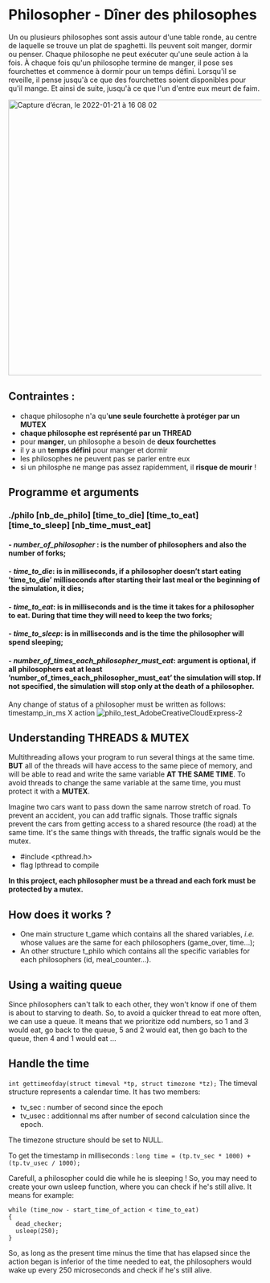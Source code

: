 # Philosopher - Dîner des philosophes

Un ou plusieurs philosophes sont assis autour d'une table ronde, au centre de laquelle se trouve un plat de spaghetti. Ils peuvent soit manger, dormir ou penser. Chaque philosophe ne peut exécuter qu'une seule action à la fois. À chaque fois qu'un philosophe termine de manger, il pose ses fourchettes et commence à dormir pour un temps défini. Lorsqu'il se reveille, il pense jusqu'à ce que des fourchettes soient disponibles pour qu'il mange. Et ainsi de suite, jusqu'à ce que l'un d'entre eux meurt de faim.

<img width="549" alt="Capture d’écran, le 2022-01-21 à 16 08 02" src="https://user-images.githubusercontent.com/79991066/150600352-ddb5e6a4-08aa-44d0-934a-dc96812e5104.png">


## Contraintes : 
  - chaque philosophe n'a qu'**une seule fourchette à protéger par un MUTEX**
  - **chaque philosophe est représenté par un THREAD**
  - pour **manger**, un philosophe a besoin de **deux fourchettes**
  - il y a un **temps défini** pour manger et dormir
  - les philosophes ne peuvent pas se parler entre eux
  - si un philosphe ne mange pas assez rapidemment, il **risque de mourir** !

## **Programme et arguments**
### **./philo [nb_de_philo] [time_to_die] [time_to_eat] [time_to_sleep] [nb_time_must_eat]**
####   - ***number_of_philosopher*** : is the number of philosophers and also the number of forks;
####   - ***time_to_die***: is in milliseconds, if a philosopher doesn’t start eating ’time_to_die’ milliseconds after           starting their last meal or the beginning of the simulation, it dies;
####   - ***time_to_eat***: is in milliseconds and is the time it takes for a philosopher to eat. During that time they will need to keep the two forks;
####   -  ***time_to_sleep***: is in milliseconds and is the time the philosopher will spend sleeping;
####   -  ***number_of_times_each_philosopher_must_eat***: **argument is optional**, if all philosophers eat at least ’number_of_times_each_philosopher_must_eat’ the simulation will stop. If not specified, the simulation will stop only at the death of a philosopher.

Any change of status of a philosopher must be written as follows: timestamp_in_ms X action
![philo_test_AdobeCreativeCloudExpress-2](https://user-images.githubusercontent.com/79991066/150593804-6939de67-7af9-4670-936f-b2a4c9ee293e.gif)

## Understanding THREADS & MUTEX
Multithreading allows your program to run several things at the same time. **BUT** all of the threads will have access to the same piece of memory, and will be able to read and write the same variable **AT THE SAME TIME**. To avoid threads to change the same variable at the same time, you must protect it with a **MUTEX**.

Imagine two cars want to pass down the same narrow stretch of road. To prevent an accident, you can add traffic signals. Those traffic signals prevent the cars from getting access to a shared resource (the road) at the same time. It's the same things with threads, the traffic signals would be the mutex.

- #include <pthread.h>
- flag lpthread to compile

**In this project, each philosopher must be a thread and each fork must be protected by a mutex.**

## How does it works ?
- One main structure t_game which contains all the shared variables, *i.e.* whose values are the same for each philosophers (game_over, time...);
- An other structure t_philo which contains all the specific variables for each philosophers (id, meal_counter...).

## Using a waiting queue
Since philosophers can't talk to each other, they won't know if one of them is about to starving to death. So, to avoid a quicker thread to eat more often, we can use a queue. It means that we prioritize odd numbers, so 1 and 3 would eat, go back to the queue, 5 and 2 would eat, then go bach to the queue, then 4 and 1 would eat ...

## Handle the time
`int gettimeofday(struct timeval *tp, struct timezone *tz);`
The timeval structure represents a calendar time. It has two members:
  - tv_sec : number of second since the epoch
  - tv_usec : additionnal ms after number of second calculation since the epoch.

The timezone structure should be set to NULL.

To get the timestamp in milliseconds : `long time = (tp.tv_sec * 1000) + (tp.tv_usec / 1000);`

Carefull, a philosopher could die while he is sleeping ! So, you may need to create your own usleep function, where you can check if he's still alive. It means for example:
```
while (time_now - start_time_of_action < time_to_eat)
{
  dead_checker;
  usleep(250);
}
```
So, as long as the present time minus the time that has elapsed since the action began is inferior of the time needed to eat, the philosophers would wake up every 250 microseconds and check if he's still alive. 
